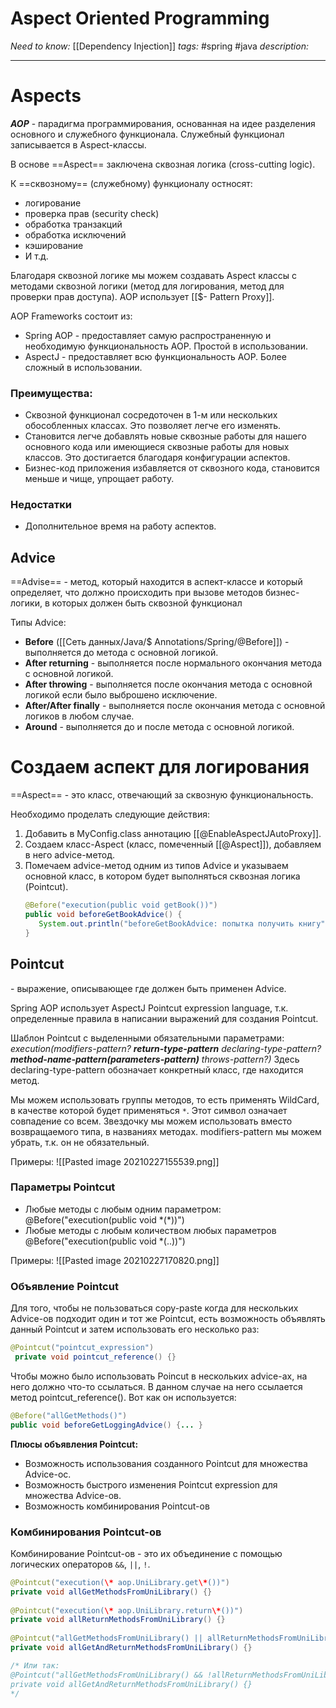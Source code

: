 # Aspect Oriented Programming
*Need to know:* [[Dependency Injection]]
*tags:* #spring #java 
*description:*

---
# Aspects
***AOP*** - парадигма программирования, основанная на идее разделения основного и служебного функционала. Служебный функционал записывается в Aspect-классы. 

В основе ==Aspect== заключена сквозная логика (cross-cutting logic).

К ==сквозному== (служебному) функционалу остносят:
- логирование
- проверка прав (security check)
- обработка транзакций
- обработка исключений
- кэширование
- И т.д.

Благодаря сквозной логике мы можем создавать Aspect классы с методами сквозной логики (метод для логирования, метод для проверки прав доступа). AOP использует [[$- Pattern Proxy]].

АOP Frameworks состоит из:
- Spring AOP - предоставляет самую распространенную и необходимую функциональность AOP. Простой в использовании.
- AspectJ - предоставляет всю функциональность AOP. Более сложный в использовании.

### Преимущества:
- Сквозной функционал сосредоточен в 1-м или нескольких обособленных классах. Это позволяет легче его изменять.
- Становится легче добавлять новые сквозные работы для нашего основного кода или имеющиеся сквозные работы для новых классов. Это достигается благодаря конфигурации аспектов.
- Бизнес-код приложения избавляется от сквозного кода, становится меньше и чище, упрощает работу.

### Недостатки
- Дополнительное время на работу аспектов.

## Advice

==Advise== - метод, который находится в аспект-классе и который определяет, что должно происходить при вызове методов бизнес-логики, в которых должен быть сквозной функционал

Типы Advice:
- **Before** ([[Сеть данных/Java/$ Annotations/Spring/@Before]]) - выполняется до метода с основной логикой.
- **After returning** - выполняется после нормального окончания метода с основной логикой.
- **After throwing** - выполняется после окончания метода с основной логикой если было выброшено исключение.
- **After/After finally** - выполняется после окончания метода с основной логиков в любом случае.
- **Around** - выполняется до и после метода с основной логикой.


# Создаем аспект для логирования
==Aspect== - это класс, отвечающий за сквозную функциональность.

Необходимо проделать следующие действия:
1. Добавить в MyConfig.class аннотацию [[@EnableAspectJAutoProxy]].
2. Создаем класс-Aspect (класс, помеченный [[@Aspect]]), добавляем в него advice-метод.
3. Помечаем advice-метод одним из типов Advice и указываем основной класс, в котором будет выполняться сквозная логика (Pointcut).
	```java
	@Before("execution(public void getBook())")  
	public void beforeGetBookAdvice() {  
	   System.out.println("beforeGetBookAdvice: попытка получить книгу");  
	}
	```

## Pointcut
\- выражение, описывающее где должен быть применен Advice.

Spring AOP использует AspectJ Pointcut expression language, т.к. определенные правила в написании выражений для создания Pointcut.

Шаблон Pointcut  с выделенными обязательными параметрами:
*execution(modifiers-pattern? **return-type-pattern** declaring-type-pattern? **method-name-pattern(parameters-pattern)** throws-pattern?)*
Здесь declaring-type-pattern обозначает конкретный класс, где находится метод. 

Мы можем использовать группы методов, то есть
применять WildCard, в качестве которой будет применяться `*`. Этот символ означает совпадение со всем. Звездочку мы можем использовать вместо возвращаемого типа, в названиях методах. modifiers-pattern мы можем убрать, т.к. он не обязательный.

Примеры:
![[Pasted image 20210227155539.png]]

### Параметры Pointcut
- Любые методы с любым одним параметром:
	@Before("execution(public void \*(\*))")	
- Любые методы с любым количеством любых параметров
	@Before("execution(public void \*(..))")	
	
Примеры:
![[Pasted image 20210227170820.png]]

### Объявление Pointcut
Для того, чтобы не пользоваться copy-paste когда для нескольких Advice-ов подходит один и тот же Pointcut, есть возможность объявлять данный Pointcut и затем использовать его несколько раз:
```java
@Pointcut("pointcut_expression") 
 private void pointcut_reference() {}
```
Чтобы можно было использовать Poincut в нескольких advice-ах, на него должно что-то ссылаться. В данном случае на него ссылается метод pointcut_reference(). 
Вот как он используется:
```java
@Before("allGetMethods()")  
public void beforeGetLoggingAdvice() {... }
```

**Плюсы объявления Pointcut:**
- Возможность использования созданного Pointcut для множества Advice-ос.
- Возможность быстрого изменения Pointcut expression для множества Advice-ов.
- Возможность комбинирования Pointcut-ов

### Комбинирования Pointcut-ов
Комбинирование Pointcut-ов - это их объединение с помощью логических операторов `&&`, `||`, `!`.

```java
@Pointcut("execution(\* aop.UniLibrary.get\*())")  
private void allGetMethodsFromUniLibrary() {}  
  
@Pointcut("execution(\* aop.UniLibrary.return\*())")  
private void allReturnMethodsFromUniLibrary() {}  
  
@Pointcut("allGetMethodsFromUniLibrary() || allReturnMethodsFromUniLibrary()")  
private void allGetAndReturnMethodsFromUniLibrary() {}

/* Или так:
@Pointcut("allGetMethodsFromUniLibrary() && !allReturnMethodsFromUniLibrary()")  
private void allGetAndReturnMethodsFromUniLibrary() {}
*/
```